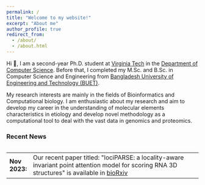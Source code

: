 ```yaml
---
permalink: /
title: "Welcome to my website!"
excerpt: "About me"
author_profile: true
redirect_from: 
  - /about/
  - /about.html
---
```


Hi 👋, I am a second-year Ph.D. student at [Virginia Tech](https://www.vt.edu) in the [Department of Computer Science](https://cs.vt.edu). Before that, I completed my M.Sc. and B.Sc. in Computer Science and Engineering from [Bangladesh University of Engineering and Technology (BUET)](https://www.buet.ac.bd/web/#/).


My research interests are mainly in the fields of Bioinformatics and Computational biology. I am enthusiastic about my research and aim to develop my career in the understanding of  molecular elements characteristics in etiology and develop novel methodology as a computational tool to deal with the vast data in genomics and proteomics.

### **Recent News**

<style>
table, tr, td {
    border: none;
}
</style>
<div style="height:250px;overflow:auto;border:0px;border-collapse: collapse;" >
	<table  border="none" style="border:0px;border-collapse: collapse;" rules="none" >
	<colgroup>
       <col span="1" style="width: 12%;">
       <col span="1" style="width: 88%;">
	</colgroup>

<tr><td> <b> Nov 2023: </b> </td> <td> Our recent paper titled: "lociPARSE: a locality-aware invariant point attention model for scoring RNA 3D structures" is available in <a href="https://www.biorxiv.org/content/10.1101/2023.11.04.565599v1">bioRxiv</a> </td></tr>
